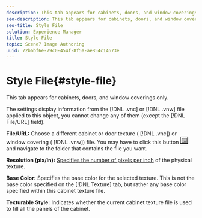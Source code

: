 ```yaml
---
description: This tab appears for cabinets, doors, and window coverings only.
seo-description: This tab appears for cabinets, doors, and window coverings only.
seo-title: Style File
solution: Experience Manager
title: Style File
topic: Scene7 Image Authoring
uuid: 72b6bf6e-79c0-454f-8f5a-ae854c14673e
---
```


# Style File{#style-file}

This tab appears for cabinets, doors, and window coverings only.

The settings display information from the [!DNL .vnc] or [!DNL .vnw] file applied to this object, you cannot change any of them (except the [!DNL File/URL] field).

**File/URL:** Choose a different cabinet or door texture ( [!DNL .vnc]) or window covering ( [!DNL .vnw]) file. You may have to click this button ![](assets/folders.png) and navigate to the folder that contains the file you want.

**Resolution (pix/in):** [Specifies the number of pixels per inch](../../../c-vat-gs/c-vat-abt-res.md#concept-b15c68590bff427599cb0ee380606a0c) of the physical texture.

**Base Color:** Specifies the base color for the selected texture. This is not the base color specified on the [!DNL Texture] tab, but rather any base color specified within this cabinet texture file.

**Texturable Style:** Indicates whether the current cabinet texture file is used to fill all the panels of the cabinet. 
